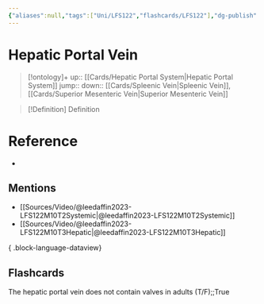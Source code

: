 ```yaml
---
{"aliases":null,"tags":["Uni/LFS122","flashcards/LFS122"],"dg-publish":true,"permalink":"/cards/hepatic-portal-vein/","dgPassFrontmatter":true}
---
```


# Hepatic Portal Vein

> [!ontology]+
> up:: [[Cards/Hepatic Portal System\|Hepatic Portal System]]
> jump:: 
> down:: [[Cards/Spleenic Vein\|Spleenic Vein]], [[Cards/Superior Mesenteric Vein\|Superior Mesenteric Vein]]

> [!Definition] Definition

# Reference

- 

## Mentions

- [[Sources/Video/@leedaffin2023-LFS122M10T2Systemic\|@leedaffin2023-LFS122M10T2Systemic]]
- [[Sources/Video/@leedaffin2023-LFS122M10T3Hepatic\|@leedaffin2023-LFS122M10T3Hepatic]]

{ .block-language-dataview}

## Flashcards

The hepatic portal vein does not contain valves in adults (T/F);;True
<!--SR:!2023-10-26,2,150-->